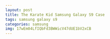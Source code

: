 ```yaml
---
layout: post
title: The Karate Kid Samsung Galaxy S9 Case
tags: samsung galaxy s9
categories: samsung
img: 17wEm04LfIQbFd3BWWicV47dUE1bV2xCB
---
```

